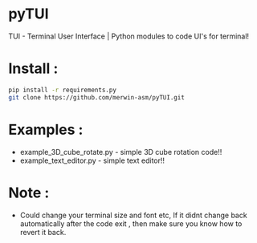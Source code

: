 # pyTUI
TUI - Terminal User Interface | Python modules to code UI's for terminal!

# Install :
```sh
pip install -r requirements.py
git clone https://github.com/merwin-asm/pyTUI.git
```

# Examples :
- example_3D_cube_rotate.py -  simple 3D cube rotation code!!
- example_text_editor.py -  simple text editor!!

# Note :
  - Could change your terminal size and font etc, If it didnt change back automatically after the code exit , then make sure you know how to revert it back.
    
